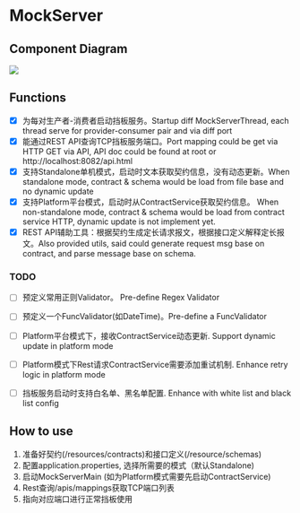 # MockServer

## Component Diagram

<img src="https://plantuml-server.kkeisuke.app/svg/bLLDZzem4BtdLxWSMYgr6xNggQU5BFjHmJQ2eAedP981t3fsQZkmgEf_xpXVc40GcqliySoRDyzZ-rORgaoUSkyD4p7F4yWL9njZCltLznNTtQoPsUJBN8EAfJ0Wp4qiKt_AOgeI-SmW0-u7Npw6d0epdupzb6e32asBGAQP53OYimdUaLnWQ8e6OZP0Lf9pkMDYJJWJGAX8oD4oKnf7ac1gmcLCETyZHasJd2RmneEVt-VHOZowZnRJfuV7oFD2K5gAFbBNUGhgqmVIcsCfFVpVmTQFm9BjlM_xVSRre1gV-CxsE4WNenTZ_OsYiPc1sh8OogZ2GYeJ-dlMHh56jHZAN2HKxViqO-WyaV5lwsTXoL-FuDVKrD_1Sg6BHVISOl8ViAoSAyCWOqKw51BKpI-wfVNAAkTa43wHmpBoAE4hAdVBVehP0nfl2jhsRwE_LIYMseHccTsVcP4A6e2QNsn3dCATwG6eLrbmjnLnCC_GMJ4EGwgXfdJlpYtYp62FK8xP4IafJBKFQMH_IsRedj8JkccZzO7pf6th8FuQz8FaHmcSdN1Khgpau1Tj5D3a0dxfS8HTnJYueP8nQ8tKBNr01PqKf2E7miO9ECDXrKNbnCLzjkAtzm4xV0gyGm87jFSOHI5v64MexWEO0UUrhayYWHV4wOOvgR_UfW1d1eY07TuQLLclWHbjaTemrtR7DxcvapjXbIhC9r2rzcV1NQXds3dDVXciMw5Q7ZtS5mhvQp1b_zMMYyMs3cWbs219oE4GNYFL5H3kNNKX46iYSyCuMU5JO9WKLVWnK_TUmbupBEwaNRcrAcs2fYZm1QP7OJN7Cp6jcwbzKJNfnX93wqqx4RVXrnbVf7RY_vK7otcyZju4sopsK5fLdTCTIbKdTvwpCnT858JbU_4dnnOa4xskZx9x4xIVkEjEyIiGhkfoxnP4We_yVm00.svg" >


## Functions

* [x] 为每对生产者-消费者启动挡板服务。Startup diff MockServerThread, each thread serve for provider-consumer pair and via diff port
* [x] 能通过REST API查询TCP挡板服务端口。Port mapping could be get via HTTP GET via API, API doc could be found at root or http://localhost:8082/api.html
* [x] 支持Standalone单机模式，启动时文本获取契约信息，没有动态更新。When standalone mode, contract & schema would be load from file base and no dynamic update
* [x] 支持Platform平台模式，启动时从ContractService获取契约信息。 When non-standalone mode, contract & schema would be load from contract service HTTP, dynamic update is not implement yet.
* [x] REST API辅助工具：根据契约生成定长请求报文，根据接口定义解释定长报文。Also provided utils, said could generate request msg base on contract, and parse message base on schema. 

### TODO
* [ ] 预定义常用正则Validator。 Pre-define Regex Validator
* [ ] 预定义一个FuncValidator(如DateTime)。Pre-define a FuncValidator
* [ ] Platform平台模式下，接收ContractService动态更新. Support dynamic update in platform mode
* [ ] Platform模式下Rest请求ContractService需要添加重试机制. Enhance retry logic in platform mode
* [ ] 挡板服务启动时支持白名单、黑名单配置. Enhance with white list and black list config


## How to use

1. 准备好契约(/resources/contracts)和接口定义(/resource/schemas)
2. 配置application.properties, 选择所需要的模式（默认Standalone)
3. 启动MockServerMain (如为Platform模式需要先启动ContractService)
4. Rest查询/apis/mappings获取TCP端口列表
5. 指向对应端口进行正常挡板使用


